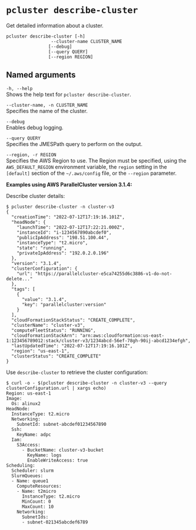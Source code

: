 # `pcluster describe-cluster`<a name="pcluster.describe-cluster-v3"></a>

Get detailed information about a cluster\.

```
pcluster describe-cluster [-h] 
                 --cluster-name CLUSTER_NAME
                [--debug]
                [--query QUERY]
                [--region REGION]
```

## Named arguments<a name="pcluster-v3.describe-cluster.namedargs"></a>

`-h, --help`  
Shows the help text for `pcluster describe-cluster`\.

`--cluster-name, -n CLUSTER_NAME`  
Specifies the name of the cluster\.

`--debug`  
Enables debug logging\.

`--query QUERY`  
Specifies the JMESPath query to perform on the output\.

`--region, -r REGION`  
Specifies the AWS Region to use\. The Region must be specified, using the `AWS_DEFAULT_REGION` environment variable, the `region` setting in the `[default]` section of the `~/.aws/config` file, or the `--region` parameter\.

**Examples using AWS ParallelCluster version 3\.1\.4:**

Describe cluster details:

```
$ pcluster describe-cluster -n cluster-v3
{
  "creationTime": "2022-07-12T17:19:16.101Z",
  "headNode": {
    "launchTime": "2022-07-12T17:22:21.000Z",
    "instanceId": "i-1234567890abcdef0",
    "publicIpAddress": "198.51.100.44",
    "instanceType": "t2.micro",
    "state": "running",
    "privateIpAddress": "192.0.2.0.196"
  },
  "version": "3.1.4",
  "clusterConfiguration": {
    "url": "https://parallelcluster-e5ca74255d6c3886-v1-do-not-delete..."
  },
  "tags": [
    {
      "value": "3.1.4",
      "key": "parallelcluster:version"
    }
  ],
  "cloudFormationStackStatus": "CREATE_COMPLETE",
  "clusterName": "cluster-v3",
  "computeFleetStatus": "RUNNING",
  "cloudformationStackArn": "arn:aws:cloudformation:us-east-1:123456789012:stack/cluster-v3/1234abcd-56ef-78gh-90ij-abcd1234efgh",
  "lastUpdatedTime": "2022-07-12T17:19:16.101Z",
  "region": "us-east-1",
  "clusterStatus": "CREATE_COMPLETE"
}
```

Use `describe-cluster` to retrieve the cluster configuration:

```
$ curl -o - $(pcluster describe-cluster -n cluster-v3 --query clusterConfiguration.url | xargs echo)
Region: us-east-1
Image:
  Os: alinux2
HeadNode:
  InstanceType: t2.micro
  Networking:
    SubnetId: subnet-abcdef01234567890
  Ssh:
    KeyName: adpc
  Iam:
    S3Access:
      - BucketName: cluster-v3-bucket
        KeyName: logs
        EnableWriteAccess: true
Scheduling:
  Scheduler: slurm
  SlurmQueues:
  - Name: queue1
    ComputeResources:
    - Name: t2micro
      InstanceType: t2.micro
      MinCount: 0
      MaxCount: 10
    Networking:
      SubnetIds:
      - subnet-021345abcdef6789
```